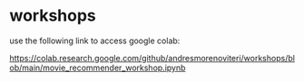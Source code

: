 # workshops
use the following link to access google colab:

https://colab.research.google.com/github/andresmorenoviteri/workshops/blob/main/movie_recommender_workshop.ipynb
